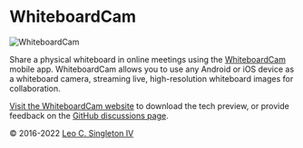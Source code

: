 # WhiteboardCam

![WhiteboardCam](https://whiteboardcam.com/assets/1666280368448/images/logo.svg)

Share a physical whiteboard in online meetings using the [WhiteboardCam](https://whiteboardcam.com) mobile app.
WhiteboardCam allows you to use any Android or iOS device as a whiteboard camera, streaming live, high-resolution
whiteboard images for collaboration.

[Visit the WhiteboardCam website](https://whiteboardcam.com) to download the tech preview, or provide feedback
on the [GitHub discussions page](https://github.com/leosingleton/whiteboardcam/discussions).


&copy; 2016-2022 [Leo C. Singleton IV](https://www.leosingleton.com/)
